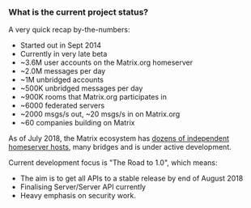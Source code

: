 ### What is the current project status?

A very quick recap by-the-numbers:

* Started out in Sept 2014
* Currently in very late beta
* ~3.6M user accounts on the Matrix.org homeserver
* ~2.0M messages per day
* ~1M unbridged accounts
* ~500K unbridged messages per day
* ~900K rooms that Matrix.org participates in
* ~6000 federated servers
* ~2000 msgs/s out, ~20 msgs/s in on Matrix.org
* ~60 companies building on Matrix

As of July 2018, the Matrix ecosystem has [dozens of independent homeserver hosts](https://www.hello-matrix.net),
many bridges and is under active development.

Current development focus is "The Road to 1.0", which means:

* The aim is to get all APIs to a stable release by end of August 2018
* Finalising Server/Server API currently
* Heavy emphasis on security work.